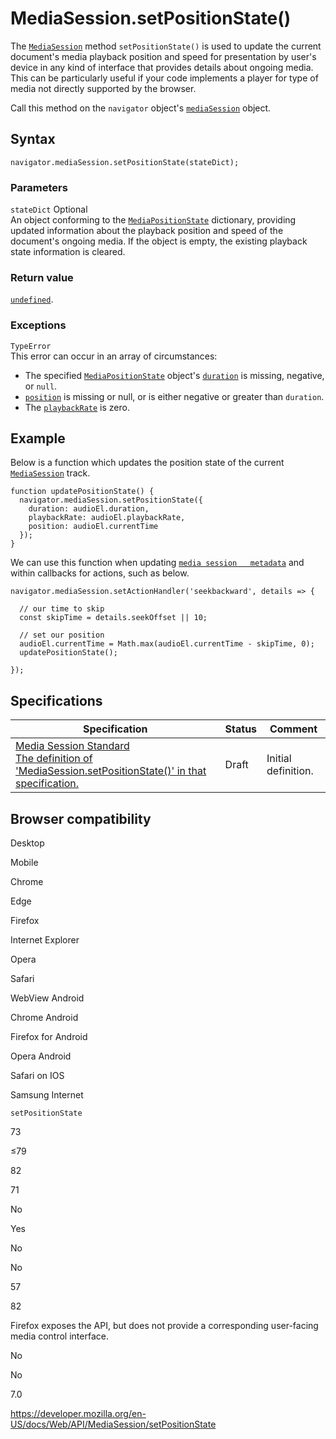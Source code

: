 MediaSession.setPositionState()
===============================

The [`MediaSession`](../mediasession) method `setPositionState()` is used to update the current document's media playback position and speed for presentation by user's device in any kind of interface that provides details about ongoing media. This can be particularly useful if your code implements a player for type of media not directly supported by the browser.

Call this method on the `navigator` object's [`mediaSession`](../navigator/mediasession) object.

Syntax
------

    navigator.mediaSession.setPositionState(stateDict);

### Parameters

 `stateDict` <span class="badge inline optional">Optional</span>   
An object conforming to the [`MediaPositionState`](../mediapositionstate) dictionary, providing updated information about the playback position and speed of the document's ongoing media. If the object is empty, the existing playback state information is cleared.

### Return value

[`undefined`](https://developer.mozilla.org/en-US/docs/Web/JavaScript/Reference/Global_Objects/undefined).

### Exceptions

`TypeError`  
This error can occur in an array of circumstances:

-   The specified [`MediaPositionState`](../mediapositionstate) object's [`duration`](../mediapositionstate/duration) is missing, negative, or `null`.
-   [`position`](../mediapositionstate/position) is missing or null, or is either negative or greater than `duration`.
-   The [`playbackRate`](../mediapositionstate/playbackrate) is zero.

Example
-------

Below is a function which updates the position state of the current [`MediaSession`](../mediasession) track.

    function updatePositionState() {
      navigator.mediaSession.setPositionState({
        duration: audioEl.duration,
        playbackRate: audioEl.playbackRate,
        position: audioEl.currentTime
      });
    }

We can use this function when updating [`media session   metadata`](../mediametadata) and within callbacks for actions, such as below.

    navigator.mediaSession.setActionHandler('seekbackward', details => {

      // our time to skip
      const skipTime = details.seekOffset || 10;

      // set our position
      audioEl.currentTime = Math.max(audioEl.currentTime - skipTime, 0);
      updatePositionState();

    });

Specifications
--------------

<table><thead><tr class="header"><th>Specification</th><th>Status</th><th>Comment</th></tr></thead><tbody><tr class="odd"><td><a href="https://w3c.github.io/mediasession/#dom-mediasession-setpositionstate">Media Session Standard<br />
<span class="small">The definition of 'MediaSession.setPositionState()' in that specification.</span></a></td><td><span class="spec-draft">Draft</span></td><td>Initial definition.</td></tr></tbody></table>

Browser compatibility
---------------------

Desktop

Mobile

Chrome

Edge

Firefox

Internet Explorer

Opera

Safari

WebView Android

Chrome Android

Firefox for Android

Opera Android

Safari on IOS

Samsung Internet

`setPositionState`

73

≤79

82

71

No

Yes

No

No

57

82

Firefox exposes the API, but does not provide a corresponding user-facing media control interface.

No

No

7.0

<a href="https://developer.mozilla.org/en-US/docs/Web/API/MediaSession/setPositionState" class="_attribution-link">https://developer.mozilla.org/en-US/docs/Web/API/MediaSession/setPositionState</a>
